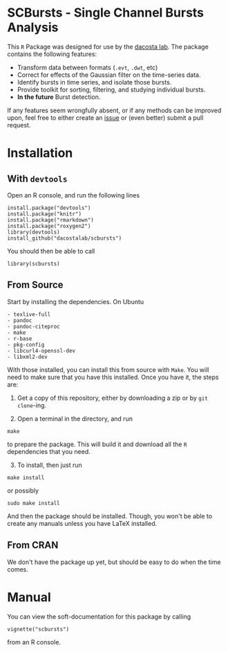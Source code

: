 # SCBursts - Single Channel Bursts Analysis

This `R` Package was designed for use by the [dacosta lab](http://www.dacosta.net/). The package contains the following features:

- Transform data between formats (`.evt`, `.dwt`, etc)
- Correct for effects of the Gaussian filter on the time-series data.
- Identify bursts in time series, and isolate those bursts.
- Provide toolkit for sorting, filtering, and studying individual bursts.
- **In the future** Burst detection.

If any features seem wrongfully absent, or if any methods can be improved upon, feel free to either create an [issue](https://github.com/dacostalab/scbursts/issues) or (even better) submit a pull request.

# Installation

## With `devtools`

Open an R console, and run the following lines

```{.R}
install.package("devtools")
install.package("knitr")
install.package("rmarkdown")
install.package("roxygen2")
library(devtools)
install_github("dacostalab/scbursts")
```

You should then be able to call

```{.R}
library(scbursts)
```

## From Source 

Start by installing the dependencies. On Ubuntu

	- texlive-full
	- pandoc
	- pandoc-citeproc
	- make
	- r-base
	- pkg-config 
	- libcurl4-openssl-dev
	- libxml2-dev

With those installed, you can install this from source with `Make`. You will need to make sure that you have this installed. Once you have it, the steps are:

1. Get a copy of this repository, either by downloading a zip or by `git clone`-ing. 

2. Open a terminal in the directory, and run

~~~
make
~~~

to prepare the package. This will build it and download all the `R` dependencies that you need.

3. To install, then just run

~~~
make install
~~~

or possibly

~~~
sudo make install
~~~

And then the package should be installed. Though, you won't be able to create any manuals unless you have LaTeX installed.

## From CRAN

We don't have the package up yet, but should be easy to do when the time comes.

# Manual

You can view the soft-documentation for this package by calling

```{.R}
vignette("scbursts")
```

from an R console.
